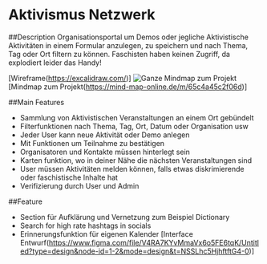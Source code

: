 # Aktivismus Netzwerk

##Description
Organisationsportal um Demos oder jegliche Aktivistische Aktivitäten in einem Formular anzulegen, 
zu speichern und nach Thema, Tag oder Ort filtern zu können. Faschisten haben keinen Zugriff, da explodiert leider das Handy!

[Wireframe(https://excalidraw.com/)]
![Ganze Mindmap zum Projekt](https://mind-map-online.de/m/65c4a45c2f06d)
[Mindmap zum Projekt(https://mind-map-online.de/m/65c4a45c2f06d)]

##Main Features

- Sammlung von Aktivistischen Veranstaltungen an einem Ort gebündelt
- Filterfunktionen nach Thema, Tag, Ort, Datum oder Organisation usw
- Jeder User kann neue Aktivität oder Demo anlegen
- Mit Funktionen um Teilnahme zu bestätigen
- Organisatoren und Kontakte müssen hinterlegt sein
- Karten funktion, wo in deiner Nähe die nächsten Veranstaltungen sind
- User müssen Aktivitäten melden können, falls etwas diskrimierende oder faschistische Inhalte hat
- Verifizierung durch User und Admin

##Feature

- Section für Aufklärung und Vernetzung zum Beispiel Dictionary 
- Search for high rate hashtags in socials
- Erinnerungsfunktion für eigenen Kalender
[Interface Entwurf(https://www.figma.com/file/V4RA7KYvMmaVx6o5FE6tqK/Untitled?type=design&node-id=1-2&mode=design&t=NSSLhc5HjhftftG4-0)]



